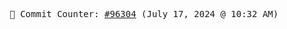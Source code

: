 <p align="center">
    <samp>
        📮 Commit Counter: <a href="https://github.com/Javascript-void0/Javascript-void0/commits/main">#96304</a> (July 17, 2024 @ 10:32 AM)
    </samp>
</p>